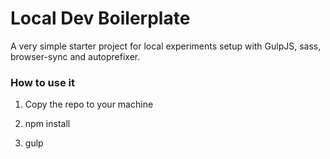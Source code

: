 # Local Dev Boilerplate

A very simple starter project for local experiments setup with GulpJS, sass, browser-sync and autoprefixer.


### How to use it

1. Copy the repo to your machine

1. npm install

1. gulp
